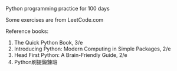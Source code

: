 Python programming practice for 100 days

Some exercises are from LeetCode.com

Reference books:
1.  The Quick Python Book, 3/e 
2.  Introducing Python: Modern Computing in Simple Packages, 2/e
3.  Head First Python: A Brain-Friendly Guide, 2/e
4.  Python刷提鍛鍊班
